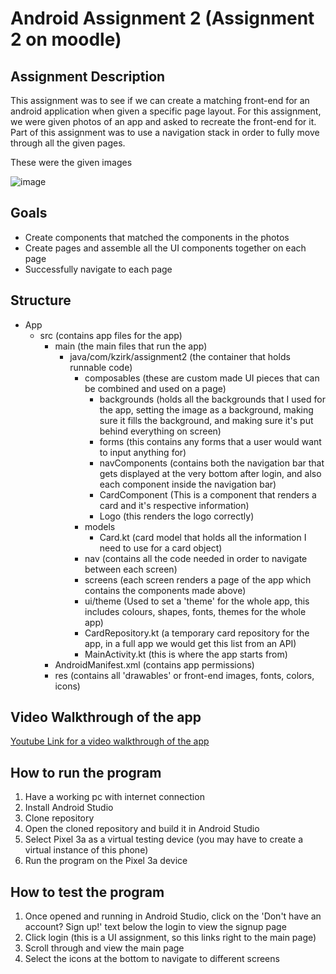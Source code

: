 # Android Assignment 2 (Assignment 2 on moodle)

## Assignment Description
This assignment was to see if we can create a matching front-end for an android application when given a specific page layout. For this assignment, we were given photos of an app and asked to recreate the front-end for it. Part of this assignment was to use a navigation stack in order to fully move through all the given pages. 

These were the given images

![image](https://user-images.githubusercontent.com/83609351/235287105-aab7d162-e10f-4639-a121-f8352d5a6bc6.png)

## Goals
- Create components that matched the components in the photos
- Create pages and assemble all the UI components together on each page
- Successfully navigate to each page

## Structure

- App
     - src (contains app files for the app)
       - main (the main files that run the app)
         - java/com/kzirk/assignment2 (the container that holds runnable code)
           - composables (these are custom made UI pieces that can be combined and used on a page)
             - backgrounds (holds all the backgrounds that I used for the app, setting the image as a background, making sure it fills the background, and making sure it's put behind everything on screen)
             - forms (this contains any forms that a user would want to input anything for)
             - navComponents (contains both the navigation bar that gets displayed at the very bottom after login, and also each component inside the navigation bar)
             - CardComponent (This is a component that renders a card and it's respective information)
             - Logo (this renders the logo correctly)
           - models
             - Card.kt (card model that holds all the information I need to use for a card object)
           - nav (contains all the code needed in order to navigate between each screen)
           - screens (each screen renders a page of the app which contains the components made above)
           - ui/theme (Used to set a 'theme' for the whole app, this includes colours, shapes, fonts, themes for the whole app)
           - CardRepository.kt (a temporary card repository for the app, in a full app we would get this list from an API)
           - MainActivity.kt (this is where the app starts from)
       - AndroidManifest.xml (contains app permissions)
       - res (contains all 'drawables' or front-end images, fonts, colors, icons)

## Video Walkthrough of the app
[Youtube Link for a video walkthrough of the app](https://www.youtube.com/watch?v=xV_7VYfww0Q)

## How to run the program
1. Have a working pc with internet connection
2. Install Android Studio
3. Clone repository
4. Open the cloned repository and build it in Android Studio
5. Select Pixel 3a as a virtual testing device (you may have to create a virtual instance of this phone)
5. Run the program on the Pixel 3a device

## How to test the program
1. Once opened and running in Android Studio, click on the 'Don't have an account? Sign up!' text below the login to view the signup page
2. Click login (this is a UI assignment, so this links right to the main page)
3. Scroll through and view the main page
4. Select the icons at the bottom to navigate to different screens
